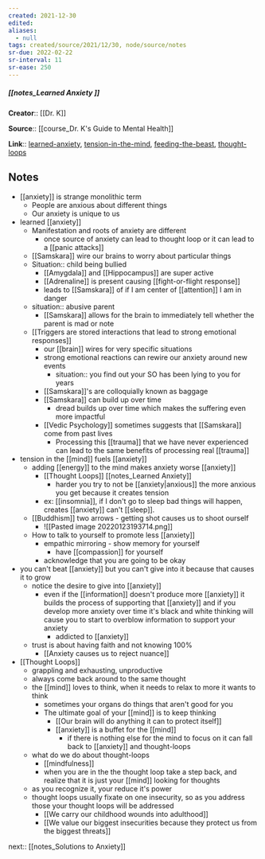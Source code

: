 ```yaml
---
created: 2021-12-30 
edited: 
aliases:
  - null
tags: created/source/2021/12/30, node/source/notes
sr-due: 2022-02-22
sr-interval: 11
sr-ease: 250
---
```


##### [[notes_Learned Anxiety ]]

**Creator**:: [[Dr. K]]
 
**Source**:: [[course_Dr. K's Guide to Mental Health]]

**Link**:: [learned-anxiety](https://coaching.healthygamer.gg/guide/lessons/learned-anxiety), [tension-in-the-mind](https://coaching.healthygamer.gg/guide/lessons/tension-in-the-mind), [feeding-the-beast](https://coaching.healthygamer.gg/guide/lessons/feeding-the-beast), [thought-loops](https://coaching.healthygamer.gg/guide/lessons/thought-loops)

## Notes

- [[anxiety]] is strange monolithic term
	- People are anxious about different things
	- Our anxiety is unique to us
- learned [[anxiety]]
	- Manifestation and roots of anxiety are different
		- once source of anxiety can lead to thought loop or it can lead to a [[panic attacks]]
	- [[Samskara]] wire our brains to worry about particular things
	- Situation:: child being bullied
		- [[Amygdala]] and [[Hippocampus]] are super active
		- [[Adrenaline]] is present causing [[fight-or-flight response]]
		- leads to [[Samskara]] of if I am center of [[attention]] I am in danger
	- situation:: abusive parent
		- [[Samskara]] allows for the brain to immediately tell whether the parent is mad or note
	- [[Triggers are stored interactions that lead to strong emotional responses]]
		- our [[brain]] wires for very specific situations
		- strong emotional reactions can rewire our anxiety around new events
			- situation:: you find out your SO has been lying to you for years 
		- [[Samskara]]'s are colloquially known as baggage
		- [[Samskara]] can build up over time
			- dread builds up over time which makes the suffering even more impactful
		- [[Vedic Psychology]] sometimes suggests that [[Samskara]] come from past lives
			- Processing this [[trauma]] that we have never experienced can lead to the same benefits of processing real [[trauma]]
- tension in the [[mind]] fuels [[anxiety]]
	- adding [[energy]] to the mind makes anxiety worse [[anxiety]]
		- [[Thought Loops]] [[notes_Learned Anxiety]]
			- harder you try to not be [[anxiety|anxious]] the more anxious you get because it creates tension
		- ex: [[insomnia]], if I don't go to sleep bad things will happen, creates [[anxiety]] can't [[sleep]].
	- [[Buddhism]] two arrows - getting shot causes us to shoot ourself
		- ![[Pasted image 20220123193714.png]]
	- How to talk to yourself to promote less [[anxiety]]
		- empathic mirroring - show memory for yourself
			- have [[compassion]] for yourself
		- acknowledge that you are going to be okay
- you can't beat [[anxiety]] but you can't give into it because that causes it to grow
	- notice the desire to give into [[anxiety]]
		- even if the [[information]] doesn't produce more [[anxiety]] it builds the process of supporting that [[anxiety]] and if you develop more anxiety over time it's black and white thinking will cause you to start to overblow information to support your anxiety 
			- addicted to [[anxiety]]
	- trust is about having faith and not knowing 100% 
		- [[Anxiety causes us to reject nuance]]
- [[Thought Loops]]
	- grappling and exhausting, unproductive
	- always come back around to the same thought
	- the [[mind]] loves to think, when it needs to relax to more it wants to think
		- sometimes your organs do things that aren't good for you
		- The ultimate goal of your [[mind]] is to keep thinking
			- [[Our brain will do anything it can to protect itself]]
			- [[anxiety]] is a buffet for the [[mind]]
				- if there is nothing else for the mind to focus on it can fall back to [[anxiety]] and thought-loops
	- what do we do about thought-loops
		- [[mindfulness]]
		- when you are in the the thought loop take a step back, and realize that it is just your [[mind]] looking for thoughts
	- as you recognize it, your reduce it's power
	- thought loops usually fixate on one insecurity, so as you address those your thought loops will be addressed
		- [[We carry our childhood wounds into adulthood]]
		- [[We value our biggest insecurities because they protect us from the biggest threats]]

next:: [[notes_Solutions to Anxiety]]

	



